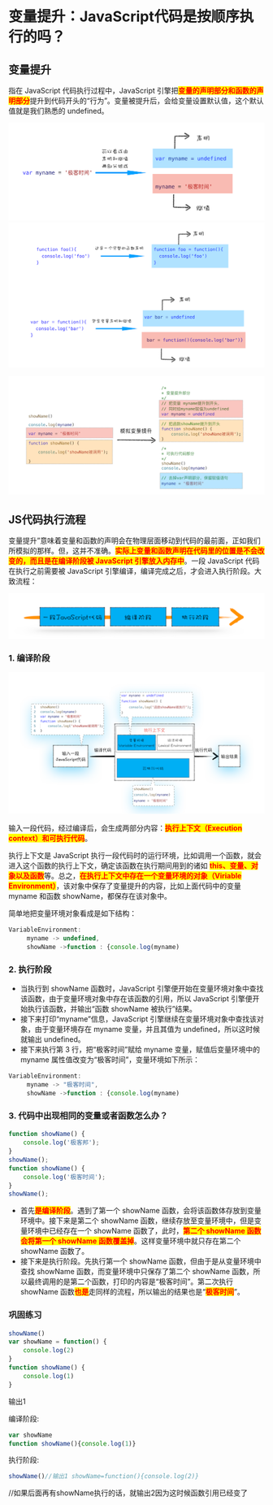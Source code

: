 # 变量提升：JavaScript代码是按顺序执行的吗？

## ​变量提升

指在 JavaScript 代码执行过程中，JavaScript 引擎把<mark style="color:red;">**变量的声明部分和函数的声明部分**</mark>提升到代码开头的“行为”。变量被提升后，会给变量设置默认值，这个默认值就是我们熟悉的 undefined。

![](<../../.gitbook/assets/image (70) (1).png>)![](<../../.gitbook/assets/image (67) (1) (1) (1).png>)

![](<../../.gitbook/assets/image (7) (1).png>)

## JS代码执行流程

变量提升”意味着变量和函数的声明会在物理层面移动到代码的最前面，正如我们所模拟的那样。但，这并不准确。<mark style="color:red;">**实际上变量和函数声明在代码里的位置是不会改变的，而且是在编译阶段被 JavaScript 引擎放入内存中**</mark>。一段 JavaScript 代码在执行之前需要被 JavaScript 引擎编译，编译完成之后，才会进入执行阶段。大致流程：

![](<../../.gitbook/assets/image (81) (1) (1).png>)

### 1. 编译阶段

![](<../../.gitbook/assets/image (62) (1) (1).png>)

输入一段代码，经过编译后，会生成两部分内容：<mark style="color:red;">**执行上下文（Execution context）和可执行代码**</mark>。

执行上下文是 JavaScript 执行一段代码时的运行环境，比如调用一个函数，就会进入这个函数的执行上下文，确定该函数在执行期间用到的诸如 <mark style="color:red;">**this、变量、对象以及函数**</mark>等。总之，<mark style="color:red;">**在执行上下文中存在一个变量环境的对象（Viriable Environment）**</mark>，该对象中保存了变量提升的内容，比如上面代码中的变量 myname 和函数 showName，都保存在该对象中。

简单地把变量环境对象看成是如下结构：

```javascript
VariableEnvironment:
     myname -> undefined, 
     showName ->function : {console.log(myname)
```

### 2. 执行阶段

* 当执行到 showName 函数时，JavaScript 引擎便开始在变量环境对象中查找该函数，由于变量环境对象中存在该函数的引用，所以 JavaScript 引擎便开始执行该函数，并输出“函数 showName 被执行”结果。
* 接下来打印“myname”信息，JavaScript 引擎继续在变量环境对象中查找该对象，由于变量环境存在 myname 变量，并且其值为 undefined，所以这时候就输出 undefined。
* 接下来执行第 3 行，把“极客时间”赋给 myname 变量，赋值后变量环境中的 myname 属性值改变为“极客时间”，变量环境如下所示：

```javascript
VariableEnvironment:
     myname -> "极客时间", 
     showName ->function : {console.log(myname)
```

### 3. 代码中出现相同的变量或者函数怎么办？

```javascript
function showName() {
    console.log('极客邦');
}
showName();
function showName() {
    console.log('极客时间');
}
showName(); 
```

* 首先<mark style="color:red;">**是编译阶段**</mark>。遇到了第一个 showName 函数，会将该函数体存放到变量环境中。接下来是第二个 showName 函数，继续存放至变量环境中，但是变量环境中已经存在一个 showName 函数了，此时，<mark style="color:red;">**第二个 showName 函数会将第一个 showName 函数覆盖掉**</mark>。这样变量环境中就只存在第二个 showName 函数了。
* 接下来是执行阶段。先执行第一个 showName 函数，但由于是从变量环境中查找 showName 函数，而变量环境中只保存了第二个 showName 函数，所以最终调用的是第二个函数，打印的内容是“极客时间”。第二次执行 showName 函数<mark style="color:red;">**也是**</mark>走同样的流程，所以输出的结果也是“<mark style="color:red;">**极客时间**</mark>”。

### 巩固练习

```javascript
showName()
var showName = function() {
    console.log(2)
}
function showName() {
    console.log(1)
}
```

输出1

编译阶段:&#x20;

```javascript
var showName 
function showName(){console.log(1)}
```

执行阶段:&#x20;

```javascript
showName()//输出1 showName=function(){console.log(2)} 
```

//如果后面再有showName执行的话，就输出2因为这时候函数引用已经变了
